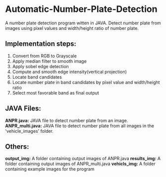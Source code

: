 # Automatic-Number-Plate-Detection
A number plate detection program witten in JAVA. Detect number plate from images using pixel values and width/height ratio of number plate.
  
  
## Implementation steps:  
1) Convert from RGB to Grayscale  
2) Apply median filter to smooth image  
3) Apply sobel edge detection  
4) Compute and smooth edge intensity(vertical projection)
5) Locate band candidates
6) Locate number plate in band candidates by pixel value and width/height ratio
7) Select most favorable band as final output 
  
  
## JAVA Files:
**ANPR.java:** JAVA file to detect number plate from an image.  
**ANPR_multi.java:** JAVA file to detect number plate from all images in the 'vehicle_images' folder.
  
  
## Others:
**output_img:** A folder containing output images of ANPR.java
**results_img:** A folder containing output images of ANPR_multi.java
**vehicls_img:** A folder containing example images for the program
